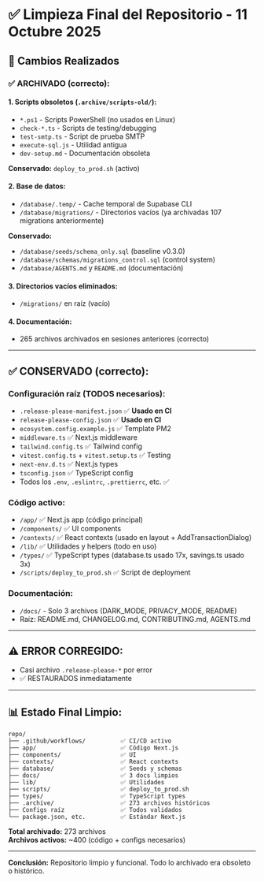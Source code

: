 # ✅ Limpieza Final del Repositorio - 11 Octubre 2025

## 🎯 Cambios Realizados

### ✅ ARCHIVADO (correcto):

#### 1. Scripts obsoletos (`.archive/scripts-old/`):
- `*.ps1` - Scripts PowerShell (no usados en Linux)
- `check-*.ts` - Scripts de testing/debugging
- `test-smtp.ts` - Script de prueba SMTP
- `execute-sql.js` - Utilidad antigua
- `dev-setup.md` - Documentación obsoleta

**Conservado:** `deploy_to_prod.sh` (activo)

#### 2. Base de datos:
- `/database/.temp/` - Cache temporal de Supabase CLI
- `/database/migrations/` - Directorios vacíos (ya archivadas 107 migrations anteriormente)

**Conservado:**
- `/database/seeds/schema_only.sql` (baseline v0.3.0)
- `/database/schemas/migrations_control.sql` (control system)
- `/database/AGENTS.md` y `README.md` (documentación)

#### 3. Directorios vacíos eliminados:
- `/migrations/` en raíz (vacío)

#### 4. Documentación:
- 265 archivos archivados en sesiones anteriores (correcto)

---

## ✅ CONSERVADO (correcto):

### Configuración raíz (TODOS necesarios):
- `.release-please-manifest.json` ✅ **Usado en CI**
- `release-please-config.json` ✅ **Usado en CI**
- `ecosystem.config.example.js` ✅ Template PM2
- `middleware.ts` ✅ Next.js middleware
- `tailwind.config.ts` ✅ Tailwind config
- `vitest.config.ts` + `vitest.setup.ts` ✅ Testing
- `next-env.d.ts` ✅ Next.js types
- `tsconfig.json` ✅ TypeScript config
- Todos los `.env`, `.eslintrc`, `.prettierrc`, etc. ✅

### Código activo:
- `/app/` ✅ Next.js app (código principal)
- `/components/` ✅ UI components
- `/contexts/` ✅ React contexts (usado en layout + AddTransactionDialog)
- `/lib/` ✅ Utilidades y helpers (todo en uso)
- `/types/` ✅ TypeScript types (database.ts usado 17x, savings.ts usado 3x)
- `/scripts/deploy_to_prod.sh` ✅ Script de deployment

### Documentación:
- `/docs/` - Solo 3 archivos (DARK_MODE, PRIVACY_MODE, README)
- Raíz: README.md, CHANGELOG.md, CONTRIBUTING.md, AGENTS.md

---

## ⚠️ ERROR CORREGIDO:
- Casi archivo `.release-please-*` por error
- ✅ RESTAURADOS inmediatamente

---

## 📊 Estado Final Limpio:

```
repo/
├── .github/workflows/          ✅ CI/CD activo
├── app/                        ✅ Código Next.js
├── components/                 ✅ UI
├── contexts/                   ✅ React contexts
├── database/                   ✅ Seeds y schemas
├── docs/                       ✅ 3 docs limpios
├── lib/                        ✅ Utilidades
├── scripts/                    ✅ deploy_to_prod.sh
├── types/                      ✅ TypeScript types
├── .archive/                   ✅ 273 archivos históricos
├── Configs raíz                ✅ Todos validados
└── package.json, etc.          ✅ Estándar Next.js
```

**Total archivado:** 273 archivos  
**Archivos activos:** ~400 (código + configs necesarios)

---

**Conclusión:** Repositorio limpio y funcional. Todo lo archivado era obsoleto o histórico.
